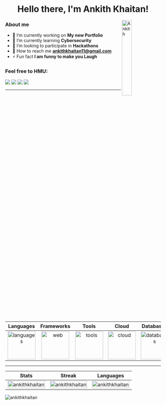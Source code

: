 <h1 align="center">Hello there, I'm Ankith Khaitan!</h1>
<img align="right" img width="25%" alt="Ankith" src="https://cloud.anga.pro/i/i8vzklenxe3s/me.png">

### About me

- 🔧 I’m currently working on **My new Portfolio**  
- 🌱 I’m currently learning **Cybersecurity**  
- 👯 I’m looking to participate in **Hackathons**  
- 📧 How to reach me **ankithkhaitan11@gmail.com**  
- ⚡ Fun fact **I am funny to make you Laugh**  

### Feel free to HMU:
<p align="left">
    <a href="https://www.linkedin.com/in/ankithkhaitan"><img src="https://img.shields.io/badge/LinkedIn-blue?style=flat-square&logo=linkedin&logoColor=white"></a>
    <a href="mailto:ankithkhaitan11@gmail.com"><img src="https://img.shields.io/badge/Email-red?style=flat-square&logo=gmail&logoColor=white"></a>
    <a href="https://instagram.com/ankith__khaitan"><img src="https://img.shields.io/badge/Instagram-E4405F?style=flat-square&logo=instagram&logoColor=white"></a>
    <a href="https://github.com/ankithkhaitan"><img src="https://img.shields.io/badge/GitHub-black?style=flat-square&logo=github&logoColor=white"></a>
</p>

---

| Languages | Frameworks | Tools | Cloud | Databases | Workspace |
|:---------:|:------------------:|:---:|:---:|:---------:|:---------:|
| <img src="https://skillicons.dev/icons?i=c,javascript,typescript,python,go&perline=3" alt="languages" height="90"/> | <img src="https://skillicons.dev/icons?i=react,tailwind,bootstrap,figma,nextjs,vue&perline=4" alt="web" height="90"/> | <img src="https://skillicons.dev/icons?i=postman,git,linux&perline=3" alt="tools" height="90"/> |<img src="https://skillicons.dev/icons?i=firebase,vercel&perline=3" alt="cloud" height="90"/>| <img src="https://skillicons.dev/icons?i=mongodb&perline=2" alt="databases" height="90"/> | <img src="https://skillicons.dev/icons?i=raspberrypi,vscode&perline=2" alt="workspace" height="90"/> |

---

| Stats | Streak | Languages |
|:------------:|:-----:|:-------------:|
| <img src="https://github-readme-stats.vercel.app/api?username=ankithkhaitan&show_icons=true&locale=en&theme=tokyonight&hide=stars&show=prs_merged_percentage" alt="ankithkhaitan" width="100%"/> | <img src="https://github-readme-streak-stats-w3ej.vercel.app/?user=ankithkhaitan&theme=tokyonight&border_radius=10&fire=DD2727" alt="ankithkhaitan" width="100%"/>  | <img src="https://github-readme-stats.vercel.app/api/top-langs/?username=ankithkhaitan&layout=compact&theme=tokyonight" alt="ankithkhaitan" width="100%"/> |

<img src="https://komarev.com/ghpvc/?username=ankithkhaitan&label=Profile%20views&color=0e75b6&style=flat" alt="ankithkhaitan" />
